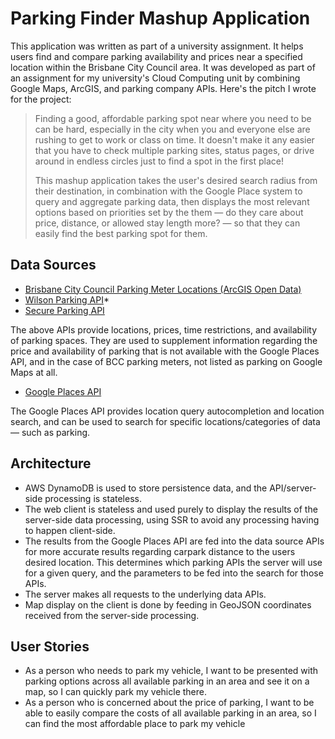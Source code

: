 # Parking Finder Mashup Application

This application was written as part of a university assignment. It helps users find and compare parking availability and prices near a specified location within the Brisbane City Council area. It was developed as part of an assignment for my university's Cloud Computing unit by combining Google Maps, ArcGIS, and parking company APIs.
Here's the pitch I wrote for the project:

> Finding a good, affordable parking spot near where you need to be can be hard, especially in the city when you and everyone else are rushing to get to work or class on time. It doesn't make it any easier that you have to check multiple parking sites, status pages, or drive around in endless circles just to find a spot in the first place!
>
> This mashup application takes the user's desired search radius from their destination, in combination with the Google Place system to query and aggregate parking data, then displays the most relevant options based on priorities set by the them — do they care about price, distance, or allowed stay length more? — so that they can easily find the best parking spot for them.

## Data Sources

- [Brisbane City Council Parking Meter Locations (ArcGIS Open Data)](https://www.data.brisbane.qld.gov.au/data/dataset/brisbane-parking-meters/resource/c628ca39-6a48-4edf-a6c6-15497e3bd670)
- [Wilson Parking API](https://www.wilsonparking.com.au/api/v2/GetParkingByLocation)*
- [Secure Parking API](https://spa-fa-web-proxy-prd-ae.azurewebsites.net/search/carparks)

The above APIs provide locations, prices, time restrictions, and availability of parking spaces. They are used to supplement information regarding the price and availability of parking that is not available with the Google Places API, and in the case of BCC parking meters, not listed as parking on Google Maps at all.

- [Google Places API](https://developers.google.com/maps/documentation/places/web-service/overview)

The Google Places API provides location query autocompletion and location search, and can be used to search for specific locations/categories of data — such as parking.

## Architecture

- AWS DynamoDB is used to store persistence data, and the API/server-side processing is stateless.
- The web client is stateless and used purely to display the results of the server-side data processing, using SSR to avoid any processing having to happen client-side.
- The results from the Google Places API are fed into the data source APIs for more accurate results regarding carpark distance to the users desired location. This determines which parking APIs the server will use for a given query, and the parameters to be fed into the search for those APIs.
- The server makes all requests to the underlying data APIs.
- Map display on the client is done by feeding in GeoJSON coordinates received from the server-side processing.

## User Stories

- As a person who needs to park my vehicle, I want to be presented with parking options across all available parking in an area and see it on a map, so I can quickly park my vehicle there.
- As a person who is concerned about the price of parking, I want to be able to easily compare the costs of all available parking in an area, so I can find the most affordable place to park my vehicle

